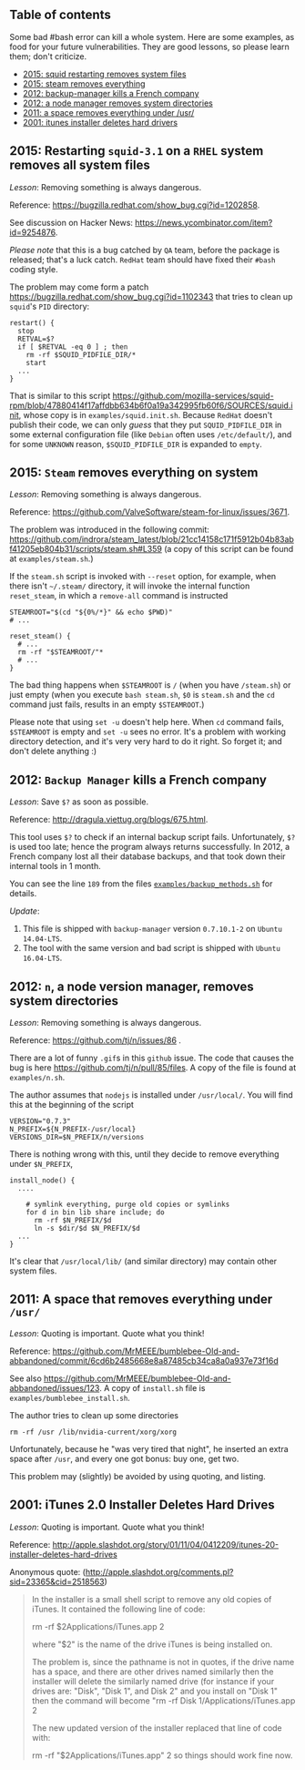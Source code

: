 ## Table of contents

Some bad #bash error can kill a whole system. Here are some examples,
as food for your future vulnerabilities. They are good lessons, so please
learn them; don't criticize.

* [2015: squid restarting removes system files](#2015-restarting-squid-31-on-a-rhel-system-removes-all-system-files)
* [2015: steam removes everything](#2015-steam-removes-everything-on-system)
* [2012: backup-manager kills a French company](#2012-backup-manager-kills-a-french-company)
* [2012: a node manager removes system directories](#2012-n-a-node-version-manager-removes-system-directories)
* [2011: a space removes everything under /usr/](#2011-a-space-that-removes-everything-under-usr)
* [2001: itunes installer deletes hard drivers](#2001-itunes-20-installer-deletes-hard-drives)

## 2015: Restarting `squid-3.1` on a `RHEL` system removes all system files

*Lesson*: Removing something is always dangerous.

Reference: https://bugzilla.redhat.com/show_bug.cgi?id=1202858.

See discussion on Hacker News:
  https://news.ycombinator.com/item?id=9254876.

*Please note* that this is a bug catched by `QA` team, before
the package is released; that's a luck catch.
`RedHat` team should have fixed their `#bash` coding style.

The problem may come form a patch https://bugzilla.redhat.com/show_bug.cgi?id=1102343
that tries to clean up `squid`'s `PID` directory:

    restart() {
      stop
      RETVAL=$?
      if [ $RETVAL -eq 0 ] ; then
        rm -rf $SQUID_PIDFILE_DIR/*
        start
      ...
    }

That is similar to this script
  https://github.com/mozilla-services/squid-rpm/blob/47880414f17affdbb634b6f0a19a342995fb60f6/SOURCES/squid.init,
whose copy is in `examples/squid.init.sh`. Because `RedHat` doesn't publish
their code, we can only _guess_ that they put `SQUID_PIDFILE_DIR` in some
external configuration file (like `Debian` often uses `/etc/default/`),
and for some `UNKNOWN` reason, `$SQUID_PIDFILE_DIR` is expanded to `empty`.

## 2015: `Steam` removes everything on system

*Lesson*: Removing something is always dangerous.

Reference: https://github.com/ValveSoftware/steam-for-linux/issues/3671.

The problem was introduced in the following commit:
  https://github.com/indrora/steam_latest/blob/21cc14158c171f5912b04b83abf41205eb804b31/scripts/steam.sh#L359
(a copy of this script can be found at `examples/steam.sh`.)

If the `steam.sh` script is invoked with `--reset` option, for example,
when there isn't `~/.steam/` directory, it will invoke the internal function
`reset_steam`, in which a `remove-all` command is instructed

    STEAMROOT="$(cd "${0%/*}" && echo $PWD)"
    # ...

    reset_steam() {
      # ...
      rm -rf "$STEAMROOT/"*
      # ...
    }

The bad thing happens when `$STEAMROOT` is `/` (when you have `/steam.sh`)
or just empty (when you execute `bash steam.sh`, `$0` is `steam.sh` and
the `cd` command just fails, results in an empty `$STEAMROOT`.)

Please note that using `set -u` doesn't help here. When `cd` command fails,
`$STEAMROOT` is empty and `set -u` sees no error. It's a problem with
working directory detection, and it's very very hard to do it right.
So forget it; and don't delete anything :)

## 2012: `Backup Manager` kills a French company

*Lesson*: Save `$?` as soon as possible.

Reference: http://dragula.viettug.org/blogs/675.html.

This tool uses `$?` to check if an internal backup script fails.
Unfortunately, `$?` is used too late; hence the program always returns
successfully. In 2012, a French company lost all their database backups,
and that took down their internal tools in 1 month.

You can see the line `189` from the files [`examples/backup_methods.sh`](examples/backup_methods.sh#L189)
for details.

*Update*:

1. This file is shipped with `backup-manager` version `0.7.10.1-2`
  on `Ubuntu 14.04-LTS`.
1. The tool with the same version and bad script is shipped with `Ubuntu 16.04-LTS`.

## 2012: `n`, a node version manager, removes system directories

*Lesson*: Removing something is always dangerous.

Reference: https://github.com/tj/n/issues/86 .

There are a lot of funny `.gif`s in this `github` issue.
The code that causes the bug is here
  https://github.com/tj/n/pull/85/files.
A copy of the file is found at `examples/n.sh`.

The author assumes that `nodejs` is installed under `/usr/local/`.
You will find this at the beginning of the script

    VERSION="0.7.3"
    N_PREFIX=${N_PREFIX-/usr/local}
    VERSIONS_DIR=$N_PREFIX/n/versions

There is nothing wrong with this, until they decide to remove everything
under `$N_PREFIX`,

    install_node() {
      ....

        # symlink everything, purge old copies or symlinks
        for d in bin lib share include; do
          rm -rf $N_PREFIX/$d
          ln -s $dir/$d $N_PREFIX/$d
      ...
    }

It's clear that `/usr/local/lib/` (and similar directory) may contain
other system files.

## 2011: A space that removes everything under `/usr/`

*Lesson*: Quoting is important. Quote what you think!

Reference:
  https://github.com/MrMEEE/bumblebee-Old-and-abbandoned/commit/6cd6b2485668e8a87485cb34ca8a0a937e73f16d

See also https://github.com/MrMEEE/bumblebee-Old-and-abbandoned/issues/123.
A copy of `install.sh` file is `examples/bumblebee_install.sh`.

The author tries to clean up some directories

    rm -rf /usr /lib/nvidia-current/xorg/xorg

Unfortunately, because he "was very tired that night", he inserted an
extra space after `/usr`, and every one got bonus: buy one, get two.

This problem may (slightly) be avoided by using quoting, and listing.

## 2001: iTunes 2.0 Installer Deletes Hard Drives

*Lesson*: Quoting is important. Quote what you think!

Reference:
  http://apple.slashdot.org/story/01/11/04/0412209/itunes-20-installer-deletes-hard-drives

Anonymous quote: (http://apple.slashdot.org/comments.pl?sid=23365&cid=2518563)

> In the installer is a small shell script to remove any old copies of iTunes.
> It contained the following line of code:
>
>   rm -rf $2Applications/iTunes.app 2
>
> where "$2" is the name of the drive iTunes is being installed on.
>
> The problem is, since the pathname is not in quotes, if the drive name
> has a space, and there are other drives named similarly then the installer
> will delete the similarly named drive (for instance if your drives are:
> "Disk", "Disk 1", and Disk 2" and you install on "Disk 1"
> then the command will become "rm -rf Disk 1/Applications/iTunes.app 2
>
> The new updated version of the installer replaced that line of code with:
>
>   rm -rf "$2Applications/iTunes.app" 2
>   so things should work fine now.
